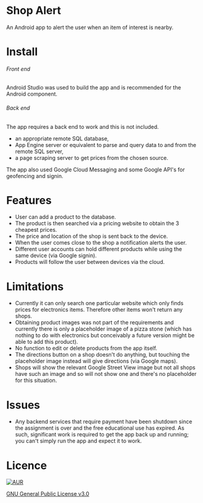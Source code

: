 # Shop Alert
An Android app to alert the user when an item of interest is nearby.
# Install
###### Front end
Android Studio was used to build the app and is recommended for the Android component.
###### Back end
The app requires a back end to work and this is not included.

- an appropriate remote SQL database,
- App Engine server or equivalent to parse and query data to and from the remote SQL server,
- a page scraping server to get prices from the chosen source.

The app also used Google Cloud Messaging and some Google API's for geofencing and signin.
# Features
- User can add a product to the database.
- The product is then searched via a pricing website to obtain the 3 cheapest prices.
- The price and location of the shop is sent back to the device.
- When the user comes close to the shop a notification alerts the user.
- Different user accounts can hold different products while using the same device (via Google signin).
- Products will follow the user between devices via the cloud.
# Limitations
- Currently it can only search one particular website which only finds prices for electronics items. Therefore other items won't return any shops.
- Obtaining product images was not part of the requirements and currently there is only a placeholder image of a pizza stone (which has nothing to do with electronics but conceivably a future version might be able to add this product).
- No function to edit or delete products from the app itself.
- The directions button on a shop doesn't do anything, but touching the placeholder image instead will give directions (via Google maps).
- Shops will show the relevant Google Street View image but not all shops have such an image and so will not show one and there's no placeholder for this situation. 
# Issues
- Any backend services that require payment have been shutdown since the assignment is over and the free educational use has expired. As such, significant work is required to get the app back up and running; you can't simply run the app and expect it to work.

# Licence
[![AUR](https://img.shields.io/aur/license/yaourt.svg)]()

[GNU General Public License v3.0](http://choosealicense.com/licenses/gpl-3.0/)